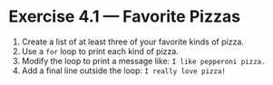 # Exercise 4.1 — Favorite Pizzas

1. Create a list of at least three of your favorite kinds of pizza.
2. Use a `for` loop to print each kind of pizza.
3. Modify the loop to print a message like: `I like pepperoni pizza.`
4. Add a final line outside the loop: `I really love pizza!`
